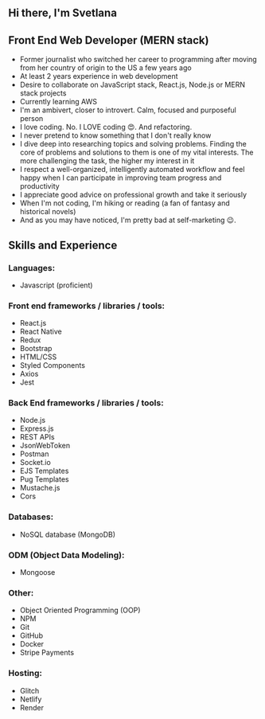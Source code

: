 ## Hi there, I'm Svetlana

## Front End Web Developer (MERN stack)

- Former journalist who switched her career to programming after moving from her country of origin to the US a few years ago
- At least 2 years experience in web development
- Desire to collaborate on JavaScript stack, React.js, Node.js or MERN stack projects
- Currently learning AWS
- I'm an ambivert, closer to introvert. Calm, focused and purposeful person
- I love coding. No. I LOVE coding 😍. And refactoring.
- I never pretend to know something that I don't really know
- I dive deep into researching topics and solving problems. Finding the core of problems and solutions to them is one of my vital interests. The more challenging the task, the higher my interest in it
- I respect a well-organized, intelligently automated workflow and feel happy when I can participate in improving team progress and productivity
- I appreciate good advice on professional growth and take it seriously
- When I'm not coding, I'm hiking or reading (a fan of fantasy and historical novels)
- And as you may have noticed, I'm pretty bad at self-marketing 😉. 


## Skills and Experience

### Languages:
- Javascript (proficient)

### Front end frameworks / libraries / tools:
- React.js
- React Native
- Redux
- Bootstrap
- HTML/CSS
- Styled Components
- Axios
- Jest

### Back End frameworks / libraries / tools:
- Node.js
- Express.js
- REST APIs
- JsonWebToken
- Postman
- Socket.io
- EJS Templates
- Pug Templates
- Mustache.js 
- Cors

### Databases:
- NoSQL database (MongoDB)

### ODM (Object Data Modeling):
- Mongoose

### Other:
- Object Oriented Programming (OOP)
- NPM
- Git
- GitHub
- Docker
- Stripe Payments

### Hosting:
- Glitch
- Netlify
- Render
